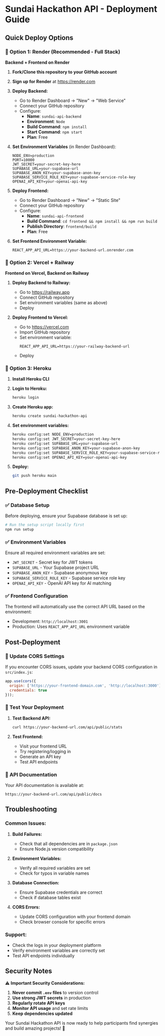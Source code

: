 # Sundai Hackathon API - Deployment Guide

## Quick Deploy Options

### 🚀 Option 1: Render (Recommended - Full Stack)

**Backend + Frontend on Render**

1. **Fork/Clone this repository to your GitHub account**

2. **Sign up for Render** at https://render.com

3. **Deploy Backend:**
   - Go to Render Dashboard → "New" → "Web Service"
   - Connect your GitHub repository
   - Configure:
     - **Name**: `sundai-api-backend`
     - **Environment**: `Node`
     - **Build Command**: `npm install`
     - **Start Command**: `npm start`
     - **Plan**: Free

4. **Set Environment Variables** (in Render Dashboard):
   ```
   NODE_ENV=production
   PORT=10000
   JWT_SECRET=your-secret-key-here
   SUPABASE_URL=your-supabase-url
   SUPABASE_ANON_KEY=your-supabase-anon-key
   SUPABASE_SERVICE_ROLE_KEY=your-supabase-service-role-key
   OPENAI_API_KEY=your-openai-api-key
   ```

5. **Deploy Frontend:**
   - Go to Render Dashboard → "New" → "Static Site"
   - Connect your GitHub repository
   - Configure:
     - **Name**: `sundai-api-frontend`
     - **Build Command**: `cd frontend && npm install && npm run build`
     - **Publish Directory**: `frontend/build`
     - **Plan**: Free

6. **Set Frontend Environment Variable:**
   ```
   REACT_APP_API_URL=https://your-backend-url.onrender.com
   ```

### 🚀 Option 2: Vercel + Railway

**Frontend on Vercel, Backend on Railway**

1. **Deploy Backend to Railway:**
   - Go to https://railway.app
   - Connect GitHub repository
   - Set environment variables (same as above)
   - Deploy

2. **Deploy Frontend to Vercel:**
   - Go to https://vercel.com
   - Import GitHub repository
   - Set environment variable:
     ```
     REACT_APP_API_URL=https://your-railway-backend-url
     ```
   - Deploy

### 🚀 Option 3: Heroku

1. **Install Heroku CLI**
2. **Login to Heroku:**
   ```bash
   heroku login
   ```

3. **Create Heroku app:**
   ```bash
   heroku create sundai-hackathon-api
   ```

4. **Set environment variables:**
   ```bash
   heroku config:set NODE_ENV=production
   heroku config:set JWT_SECRET=your-secret-key-here
   heroku config:set SUPABASE_URL=your-supabase-url
   heroku config:set SUPABASE_ANON_KEY=your-supabase-anon-key
   heroku config:set SUPABASE_SERVICE_ROLE_KEY=your-supabase-service-role-key
   heroku config:set OPENAI_API_KEY=your-openai-api-key
   ```

5. **Deploy:**
   ```bash
   git push heroku main
   ```

## Pre-Deployment Checklist

### ✅ Database Setup
Before deploying, ensure your Supabase database is set up:

```bash
# Run the setup script locally first
npm run setup
```

### ✅ Environment Variables
Ensure all required environment variables are set:
- `JWT_SECRET` - Secret key for JWT tokens
- `SUPABASE_URL` - Your Supabase project URL
- `SUPABASE_ANON_KEY` - Supabase anonymous key
- `SUPABASE_SERVICE_ROLE_KEY` - Supabase service role key
- `OPENAI_API_KEY` - OpenAI API key for AI matching

### ✅ Frontend Configuration
The frontend will automatically use the correct API URL based on the environment:
- Development: `http://localhost:3001`
- Production: Uses `REACT_APP_API_URL` environment variable

## Post-Deployment

### 🔗 Update CORS Settings
If you encounter CORS issues, update your backend CORS configuration in `src/index.js`:

```javascript
app.use(cors({
  origin: ['https://your-frontend-domain.com', 'http://localhost:3000'],
  credentials: true
}));
```

### 🔗 Test Your Deployment
1. **Test Backend API:**
   ```bash
   curl https://your-backend-url.com/api/public/stats
   ```

2. **Test Frontend:**
   - Visit your frontend URL
   - Try registering/logging in
   - Generate an API key
   - Test API endpoints

### 🔗 API Documentation
Your API documentation is available at:
```
https://your-backend-url.com/api/public/docs
```

## Troubleshooting

### Common Issues:

1. **Build Failures:**
   - Check that all dependencies are in `package.json`
   - Ensure Node.js version compatibility

2. **Environment Variables:**
   - Verify all required variables are set
   - Check for typos in variable names

3. **Database Connection:**
   - Ensure Supabase credentials are correct
   - Check if database tables exist

4. **CORS Errors:**
   - Update CORS configuration with your frontend domain
   - Check browser console for specific errors

### Support:
- Check the logs in your deployment platform
- Verify environment variables are correctly set
- Test API endpoints individually

## Security Notes

⚠️ **Important Security Considerations:**

1. **Never commit `.env` files** to version control
2. **Use strong JWT secrets** in production
3. **Regularly rotate API keys**
4. **Monitor API usage** and set rate limits
5. **Keep dependencies updated**

Your Sundai Hackathon API is now ready to help participants find synergies and build amazing projects! 🚀 